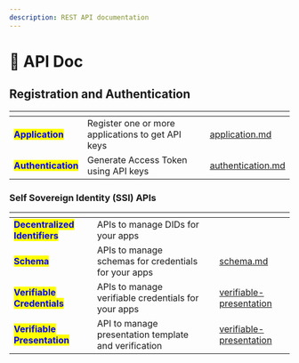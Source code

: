 ```yaml
---
description: REST API documentation
---
```


# 📖 API Doc

## Registration and Authentication

<table data-view="cards"><thead><tr><th></th><th></th><th></th><th data-hidden data-card-target data-type="content-ref"></th></tr></thead><tbody><tr><td><mark style="color:blue;"><strong>Application</strong></mark></td><td>Register one or more applications to get API keys</td><td></td><td><a href="application.md">application.md</a></td></tr><tr><td><mark style="color:blue;"><strong>Authentication</strong></mark></td><td>Generate Access Token using API keys</td><td></td><td><a href="authentication.md">authentication.md</a></td></tr></tbody></table>

### Self Sovereign Identity (SSI) APIs

<table data-view="cards"><thead><tr><th></th><th></th><th></th><th data-hidden data-card-target data-type="content-ref"></th></tr></thead><tbody><tr><td><mark style="color:blue;"><strong>Decentralized Identifiers</strong></mark> </td><td>APIs to manage DIDs for your apps</td><td></td><td></td></tr><tr><td><mark style="color:blue;"><strong>Schema</strong></mark></td><td>APIs to manage schemas for credentials for your apps</td><td></td><td><a href="schema.md">schema.md</a></td></tr><tr><td><mark style="color:blue;"><strong>Verifiable Credentials</strong></mark></td><td>APIs to manage verifiable credentials for your apps</td><td></td><td><a href="verifiable-presentation/">verifiable-presentation</a></td></tr><tr><td><mark style="color:blue;"><strong>Verifiable Presentation</strong></mark></td><td>API to manage presentation template and verification</td><td></td><td><a href="verifiable-presentation/">verifiable-presentation</a></td></tr></tbody></table>
